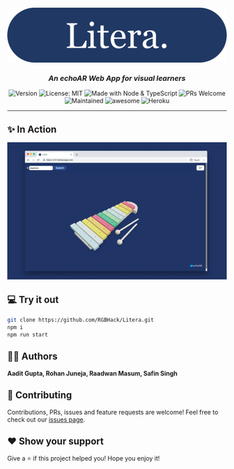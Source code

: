 <p align="center">
  <img src="./img/header.svg" />
</p>

<h3 align="center">
    <i>
        An echoAR Web App for visual learners
    </i>
</h3>

<p align="center">
  <img alt="Version" src="https://img.shields.io/badge/version-1.0-blue.svg?cacheSeconds=2592000" />
  <img alt="License: MIT" src="https://img.shields.io/badge/License-MIT-yellow.svg" />
  <img alt="Made with Node & TypeScript" src="https://img.shields.io/badge/Made%20with-Node%20%26%20TypeScript-blue" />
  <img alt="PRs Welcome" src="https://img.shields.io/badge/PRs-welcome-brightgreen.svg">
  <img alt="Maintained" src="https://img.shields.io/badge/Maintained-Yes-orange">
  <img alt="awesome" src="https://img.shields.io/badge/awesome-yes-blue">
  <img alt="Heroku" src="http://heroku-shields.herokuapp.com/litera-2121">
</p>

<hr>

## ✨ In Action

<p align="center">
  <img src="./img/xylophone.png" />
</p>

## 💻 Try it out

```sh
git clone https://github.com/RGBHack/Litera.git
npm i
npm run start
```

## 👨‍💻 Authors

**Aadit Gupta, Rohan Juneja, Raadwan Masum, Safin Singh**

## 🤝 Contributing

Contributions, PRs, issues and feature requests are welcome! Feel free to check out our [issues page](https://github.com/RGBHack/Litera/issues).

## ❤️ Show your support

Give a ⭐️ if this project helped you!
Hope you enjoy it!
